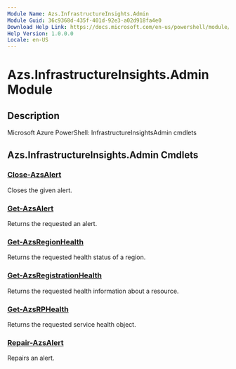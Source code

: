 ```yaml
---
Module Name: Azs.InfrastructureInsights.Admin
Module Guid: 36c9368d-435f-401d-92e3-a02d918fa4e0
Download Help Link: https://docs.microsoft.com/en-us/powershell/module/azs.infrastructureinsights.admin
Help Version: 1.0.0.0
Locale: en-US
---
```


# Azs.InfrastructureInsights.Admin Module
## Description
Microsoft Azure PowerShell: InfrastructureInsightsAdmin cmdlets

## Azs.InfrastructureInsights.Admin Cmdlets
### [Close-AzsAlert](Close-AzsAlert.md)
Closes the given alert.

### [Get-AzsAlert](Get-AzsAlert.md)
Returns the requested an alert.

### [Get-AzsRegionHealth](Get-AzsRegionHealth.md)
Returns the requested health status of a region.

### [Get-AzsRegistrationHealth](Get-AzsRegistrationHealth.md)
Returns the requested health information about a resource.

### [Get-AzsRPHealth](Get-AzsRPHealth.md)
Returns the requested service health object.

### [Repair-AzsAlert](Repair-AzsAlert.md)
Repairs an alert.


